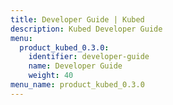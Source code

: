 ```yaml
---
title: Developer Guide | Kubed
description: Kubed Developer Guide
menu:
  product_kubed_0.3.0:
    identifier: developer-guide
    name: Developer Guide
    weight: 40
menu_name: product_kubed_0.3.0
---
```

